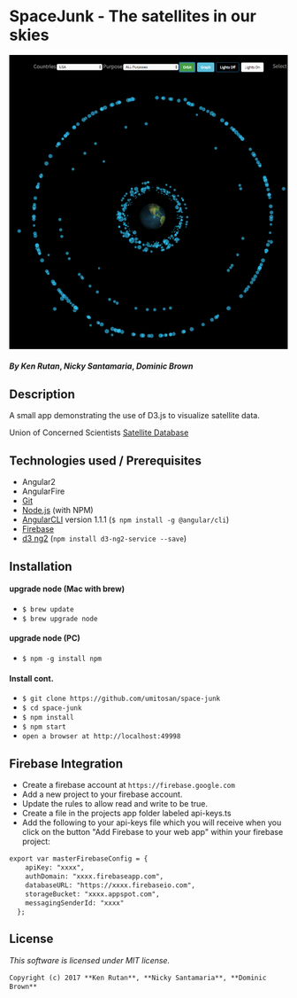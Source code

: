 # SpaceJunk - The satellites in our skies

![screenshot](screenshot1.png)

#### _**By Ken Rutan**_, _**Nicky Santamaria**_, _**Dominic Brown**_

## Description

A small app demonstrating the use of D3.js to visualize satellite data.

Union of Concerned Scientists [Satellite Database](http://www.ucsusa.org/nuclear-weapons/space-weapons/satellite-database#.WUgEwBMrLgE)

## Technologies used / Prerequisites

* Angular2
* AngularFire
* [Git](https://git-scm.com/)
* [Node.js](https://nodejs.org/) (with NPM)
* [AngularCLI](https://cli.angular.io/) version 1.1.1 (`$ npm install -g @angular/cli`)
* [Firebase](https://firebase.google.com/)
* [d3 ng2](https://github.com/tomwanzek/d3-ng2-service) (`npm install d3-ng2-service --save`)

## Installation

#### upgrade node (Mac with brew)
* `$ brew update`
* `$ brew upgrade node`

#### upgrade node (PC)
* `$ npm -g install npm`

#### Install cont.

* `$ git clone https://github.com/umitosan/space-junk`
* `$ cd space-junk`
* `$ npm install`
* `$ npm start`
* `open a browser at http://localhost:49998`

## Firebase Integration

* Create a firebase account at `https://firebase.google.com`
* Add a new project to your firebase account.
* Update the rules to allow read and write to be true.
* Create a file in the projects app folder labeled api-keys.ts
* Add the following to your api-keys file which you will receive when you click on the button "Add Firebase to your web app" within your firebase project:

```
export var masterFirebaseConfig = {
    apiKey: "xxxx",
    authDomain: "xxxx.firebaseapp.com",
    databaseURL: "https://xxxx.firebaseio.com",
    storageBucket: "xxxx.appspot.com",
    messagingSenderId: "xxxx"
  };
```

## License

*This software is licensed under MIT license.*

```
Copyright (c) 2017 **Ken Rutan**, **Nicky Santamaria**, **Dominic Brown**
```
